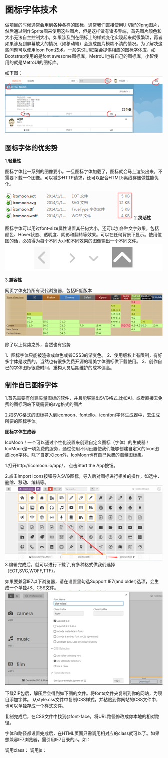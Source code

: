 # 图标字体技术

做项目的时候通常会用到各种各样的图标，通常我们直接使用UI切好的png图片，然后通过制作Sprite图来使用这些图片，但是这样做有诸多弊端，首先图片颜色和大小无法自主控制大小，如果涉及到在图标上的样式变化实现起来就很繁琐，再者如果涉及到屏幕放大的情况（如移动端）会造成图片模糊不清的情况。为了解决这些问题可以使用Icon Font技术。一般来说UI框架会提供相应的图标字体库，如Bootstrap使用的是font awesome图标库，MetroUI也有自己的图标库，小智使用的就是MetroUI的图标库。

如下图：
![xiaozhi](img/1.png)
## 图标字体的优劣势

1.**轻量性** 

图标字体比一系列的图像要小。一旦图标字体加载了，图标就会马上渲染出来，不需要下载一个图像。可以减少HTTP请求，还可以配合HTML5离线存储做性能优化。

![size](img/size.png)
2.**灵活性**

图标字体可以用过font-size属性设置其任何大小，还可以加各种文字效果，包括颜色、Hover状态、透明度、阴影和翻转等效果。可以在任何背景下显示。使用位图的话，必须得为每个不同大小和不同效果的图像输出一个不同文件。
![style](img/style.png)

3.**兼容性**

网页字体支持所有现代浏览器，包括IE低版本
![browser](img/browser.png)


除了以上优势之外，当然也有劣势

1、图标字体只能被渲染成单色或者CSS3的渐变色。
2、使用版权上有限制，有好多字体是收费的。当然也有很多免费开源的精美字体图标供下载使用。
3、创作自已的字体图标很费时间，重构人员后期维护的成本偏高。

## 制作自已图标字体

1.首先需要有创建矢量图标的软件，并且能够输出SVG格式,比如AI。或者直接去免费的图标网站下载需要的svg格式的图片

2.把SVG格式的图标导入到[icomoon](http://icomoon.io/app/)、[fontello](http://fontello.com/)、[iconfont](http://www.iconfont.cn/)字体生成器中，去生成所要的图标字体。

**图标字体生成器**

IcoMoon！一个可以通过个性化设置来创建自定义图标（字体）的生成器！IcoMoon是一项免费的服务，通过使用不同设置使我们能够创建自定义的Icon图或Icon字体。除了自定义Icon外，IcoMoon也有自己免费的海量图标集。

1.打开http://icomoon.io/app/， 点击Start the App按钮。

2.点击Import Icons按钮导入SVG图标，导入后对图标进行相关的操作，如选中、删除、移动、编辑等。
![icomoon](img/icoMoon.png)
3.编辑完成后，就可以进行下载了,有多种格式供我们选择（EOT,SVG,WOFF,TTF）。

如果要兼容IE7以下浏览器，请在设置里勾选Support IE7(and older)选项，会生成一个单独JS、CSS文件。
![icomoon](img/set.png)

下载ZIP包后，解压后会得到如下图的文件。将fonts文件夹复制到你的网站，为项目添加字体。
从style.css文件中复制CSS样式，并粘贴到你网站的CSS文件中，也可以单独存成一个样式文件。



复制完成后，在CSS文件中找到@font-face，将URL路径修改成你本地的相对路径。

字体和路径都设置完成后，在HTML页面只需调用相对应的class就可以了。如果想兼容IE7浏览器，需引用IE7目录的js。如：

调用class：<span class="icon icon-add"></span>
调用js：<script src="ie7/ie7.js"></script>
